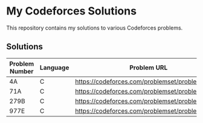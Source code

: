 # My Codeforces Solutions

This repository contains my solutions to various Codeforces problems.

## Solutions

| Problem Number | Language | Problem URL |
|----------------|----------|-------------|
| 4A | C | https://codeforces.com/problemset/problem/4/A |
| 71A | C | https://codeforces.com/problemset/problem/71/A |
| 279B | C | https://codeforces.com/problemset/problem/279/B |
| 977E | C | https://codeforces.com/problemset/problem/977/E |
